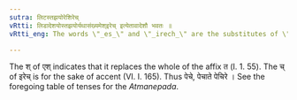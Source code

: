 ```yaml
---
sutra: लिटस्तझयोरेशिरेच्
vRtti: लिडादेशयोस्तझयोर्यथासंख्यमेश्इरेच् इत्येतावादेशौ भवतः ॥
vRtti_eng: The words \"_es_\" and \"_irech_\" are the substitutes of \"_ta_\" and \"_jha_\" respectively in the Perfect tense.

---
```

The श् of एश् indicates that it replaces the whole of the affix त (I. 1. 55). The च् of इरेच् is for the sake of accent (VI. I. 165). Thus पेचे, पेचाते पेचिरे । See the foregoing table of tenses for the _Atmanepada_.